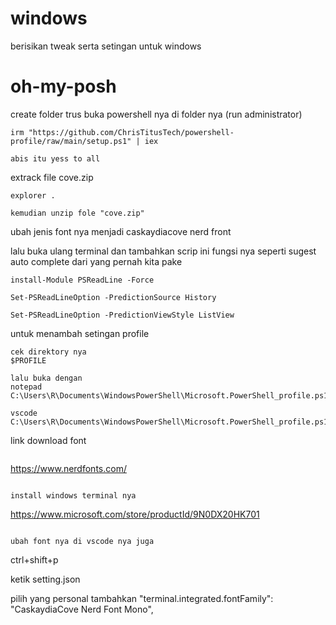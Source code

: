 # windows

berisikan tweak serta setingan untuk windows

# oh-my-posh

create folder
trus buka powershell nya di folder nya
(run administrator)

```
irm "https://github.com/ChrisTitusTech/powershell-profile/raw/main/setup.ps1" | iex

abis itu yess to all
```

extrack file cove.zip

```
explorer .

kemudian unzip fole "cove.zip"
```

ubah jenis font nya menjadi caskaydiacove nerd front

lalu buka ulang terminal dan tambahkan scrip ini fungsi nya seperti sugest auto complete dari yang pernah kita pake

```
install-Module PSReadLine -Force

Set-PSReadLineOption -PredictionSource History

Set-PSReadLineOption -PredictionViewStyle ListView
```

untuk menambah setingan profile

```
cek direktory nya
$PROFILE

lalu buka dengan
notepad C:\Users\R\Documents\WindowsPowerShell\Microsoft.PowerShell_profile.ps1

vscode C:\Users\R\Documents\WindowsPowerShell\Microsoft.PowerShell_profile.ps1
```

link download font

```

```

https://www.nerdfonts.com/

```

install windows terminal nya

```

https://www.microsoft.com/store/productId/9N0DX20HK701

```

ubah font nya di vscode nya juga
```

ctrl+shift+p

ketik
setting.json

pilih yang personal tambahkan
"terminal.integrated.fontFamily": "CaskaydiaCove Nerd Font Mono",

```

```

